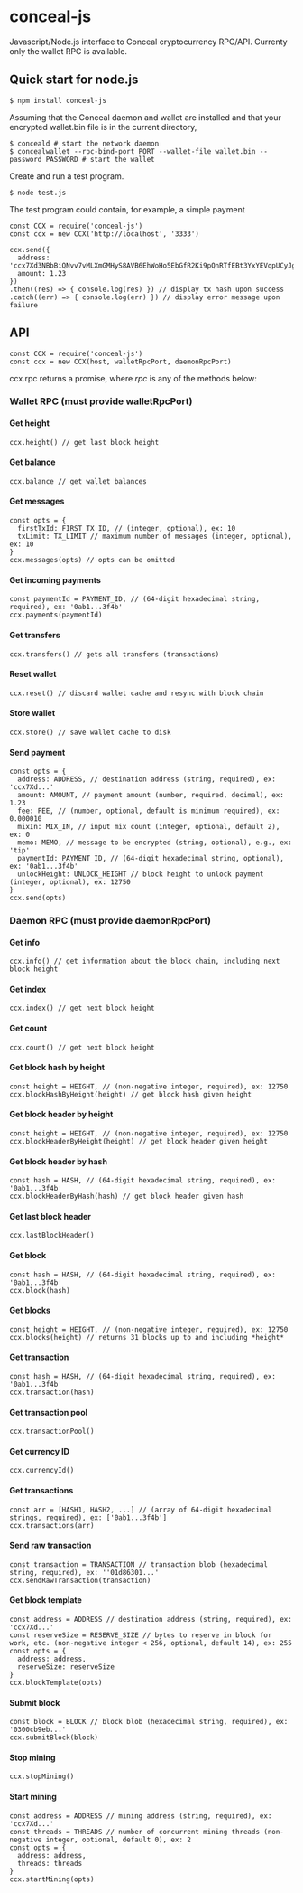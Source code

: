 # conceal-js
Javascript/Node.js interface to Conceal cryptocurrency RPC/API. Currenty only the wallet RPC is available.

## Quick start for node.js
```
$ npm install conceal-js
```
Assuming that the Conceal daemon and wallet are installed and that your encrypted wallet.bin file is in the current directory,
```
$ conceald # start the network daemon
$ concealwallet --rpc-bind-port PORT --wallet-file wallet.bin --password PASSWORD # start the wallet
```
Create and run a test program.
```
$ node test.js
```
The test program could contain, for example, a simple payment
```
const CCX = require('conceal-js')
const ccx = new CCX('http://localhost', '3333')

ccx.send({
  address: 'ccx7Xd3NBbBiQNvv7vMLXmGMHyS8AVB6EhWoHo5EbGfR2Ki9pQnRTfEBt3YxYEVqpUCyJgvPjBYHp8N2yZwA7dqb4PjaGWuvs4',
  amount: 1.23
})
.then((res) => { console.log(res) }) // display tx hash upon success
.catch((err) => { console.log(err) }) // display error message upon failure
```
## API
```
const CCX = require('conceal-js')
const ccx = new CCX(host, walletRpcPort, daemonRpcPort)
```
ccx.rpc returns a promise, where *rpc* is any of the methods below:

### Wallet RPC (must provide walletRpcPort)

#### Get height
```
ccx.height() // get last block height
```
#### Get balance
```
ccx.balance // get wallet balances
```
#### Get messages
```
const opts = {
  firstTxId: FIRST_TX_ID, // (integer, optional), ex: 10
  txLimit: TX_LIMIT // maximum number of messages (integer, optional), ex: 10
}
ccx.messages(opts) // opts can be omitted
```
#### Get incoming payments
```
const paymentId = PAYMENT_ID, // (64-digit hexadecimal string, required), ex: '0ab1...3f4b'
ccx.payments(paymentId)
```
#### Get transfers
```
ccx.transfers() // gets all transfers (transactions)
```
#### Reset wallet
```
ccx.reset() // discard wallet cache and resync with block chain
```
#### Store wallet
```
ccx.store() // save wallet cache to disk
```
#### Send payment
```
const opts = {
  address: ADDRESS, // destination address (string, required), ex: 'ccx7Xd...'
  amount: AMOUNT, // payment amount (number, required, decimal), ex: 1.23
  fee: FEE, // (number, optional, default is minimum required), ex: 0.000010
  mixIn: MIX_IN, // input mix count (integer, optional, default 2), ex: 0
  memo: MEMO, // message to be encrypted (string, optional), e.g., ex: 'tip'
  paymentId: PAYMENT_ID, // (64-digit hexadecimal string, optional), ex: '0ab1...3f4b'
  unlockHeight: UNLOCK_HEIGHT // block height to unlock payment (integer, optional), ex: 12750
}
ccx.send(opts)
```
### Daemon RPC (must provide daemonRpcPort)

#### Get info
```
ccx.info() // get information about the block chain, including next block height
```
#### Get index
```
ccx.index() // get next block height
```
#### Get count
```
ccx.count() // get next block height
```
#### Get block hash by height
```
const height = HEIGHT, // (non-negative integer, required), ex: 12750
ccx.blockHashByHeight(height) // get block hash given height
```
#### Get block header by height
```
const height = HEIGHT, // (non-negative integer, required), ex: 12750
ccx.blockHeaderByHeight(height) // get block header given height
```
#### Get block header by hash
```
const hash = HASH, // (64-digit hexadecimal string, required), ex: '0ab1...3f4b'
ccx.blockHeaderByHash(hash) // get block header given hash
```
#### Get last block header
```
ccx.lastBlockHeader()
```
#### Get block
```
const hash = HASH, // (64-digit hexadecimal string, required), ex: '0ab1...3f4b'
ccx.block(hash)
```
#### Get blocks
```
const height = HEIGHT, // (non-negative integer, required), ex: 12750
ccx.blocks(height) // returns 31 blocks up to and including *height*
```
#### Get transaction
```
const hash = HASH, // (64-digit hexadecimal string, required), ex: '0ab1...3f4b'
ccx.transaction(hash)
```
#### Get transaction pool
```
ccx.transactionPool()
```
#### Get currency ID
```
ccx.currencyId()
```
#### Get transactions
```
const arr = [HASH1, HASH2, ...] // (array of 64-digit hexadecimal strings, required), ex: ['0ab1...3f4b']
ccx.transactions(arr)
```
#### Send raw transaction
```
const transaction = TRANSACTION // transaction blob (hexadecimal string, required), ex: ''01d86301...'
ccx.sendRawTransaction(transaction)
```
#### Get block template
```
const address = ADDRESS // destination address (string, required), ex: 'ccx7Xd...'
const reserveSize = RESERVE_SIZE // bytes to reserve in block for work, etc. (non-negative integer < 256, optional, default 14), ex: 255
const opts = {
  address: address,
  reserveSize: reserveSize
}
ccx.blockTemplate(opts)
```
#### Submit block
```
const block = BLOCK // block blob (hexadecimal string, required), ex: '0300cb9eb...'
ccx.submitBlock(block)
```
#### Stop mining
```
ccx.stopMining()
```
#### Start mining
```
const address = ADDRESS // mining address (string, required), ex: 'ccx7Xd...'
const threads = THREADS // number of concurrent mining threads (non-negative integer, optional, default 0), ex: 2
const opts = {
  address: address,
  threads: threads
}
ccx.startMining(opts)
```
